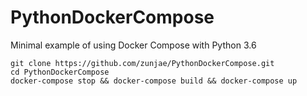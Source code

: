 # PythonDockerCompose
Minimal example of using Docker Compose with Python 3.6

```
git clone https://github.com/zunjae/PythonDockerCompose.git
cd PythonDockerCompose
docker-compose stop && docker-compose build && docker-compose up
```